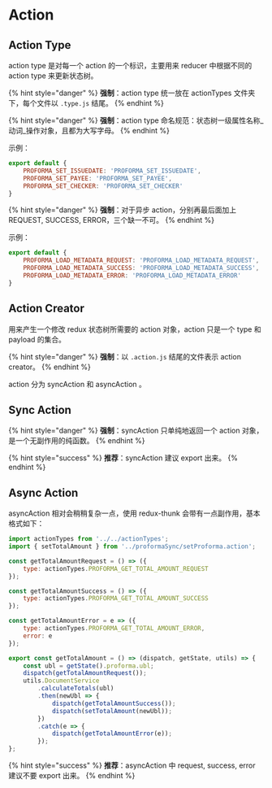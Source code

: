 # Action

## Action Type

action type 是对每一个 action 的一个标识，主要用来 reducer 中根据不同的 action type 来更新状态树。

{% hint style="danger" %}
**强制**：action type 统一放在 actionTypes 文件夹下，每个文件以 `.type.js` 结尾。
{% endhint %}

{% hint style="danger" %}
**强制**：action type 命名规范：状态树一级属性名称\_动词\_操作对象，且都为大写字母。
{% endhint %}

示例：

```javascript
export default {
    PROFORMA_SET_ISSUEDATE: 'PROFORMA_SET_ISSUEDATE',
    PROFORMA_SET_PAYEE: 'PROFORMA_SET_PAYEE',
    PROFORMA_SET_CHECKER: 'PROFORMA_SET_CHECKER'
}
```

{% hint style="danger" %}
**强制**：对于异步 action，分别再最后面加上 REQUEST, SUCCESS, ERROR，三个缺一不可。
{% endhint %}

示例：

```javascript
export default {
    PROFORMA_LOAD_METADATA_REQUEST: 'PROFORMA_LOAD_METADATA_REQUEST',
    PROFORMA_LOAD_METADATA_SUCCESS: 'PROFORMA_LOAD_METADATA_SUCCESS',
    PROFORMA_LOAD_METADATA_ERROR: 'PROFORMA_LOAD_METADATA_ERROR'
}
```

## Action Creator

用来产生一个修改 redux 状态树所需要的 action 对象，action 只是一个 type 和 payload 的集合。

{% hint style="danger" %}
**强制**：以 `.action.js` 结尾的文件表示 action creator。
{% endhint %}

action 分为 syncAction 和 asyncAction 。

## Sync Action

{% hint style="danger" %}
**强制**：syncAction 只单纯地返回一个 action 对象，是一个无副作用的纯函数。
{% endhint %}

{% hint style="success" %}
**推荐**：syncAction 建议 export 出来。
{% endhint %}

## Async Action

asyncAction 相对会稍稍复杂一点，使用 redux-thunk 会带有一点副作用，基本格式如下：

```javascript
import actionTypes from '../../actionTypes';
import { setTotalAmount } from '../proformaSync/setProforma.action';

const getTotalAmountRequest = () => ({
    type: actionTypes.PROFORMA_GET_TOTAL_AMOUNT_REQUEST
});

const getTotalAmountSuccess = () => ({
    type: actionTypes.PROFORMA_GET_TOTAL_AMOUNT_SUCCESS
});

const getTotalAmountError = e => ({
    type: actionTypes.PROFORMA_GET_TOTAL_AMOUNT_ERROR,
    error: e
});

export const getTotalAmount = () => (dispatch, getState, utils) => {
    const ubl = getState().proforma.ubl;
    dispatch(getTotalAmountRequest());
    utils.DocumentService
        .calculateTotals(ubl)
        .then(newUbl => {
            dispatch(getTotalAmountSuccess());
            dispatch(setTotalAmount(newUbl));
        })
        .catch(e => {
            dispatch(getTotalAmountError(e));
        });
};
```

{% hint style="success" %}
**推荐**：asyncAction 中 request, success, error 建议不要 export 出来。
{% endhint %}

